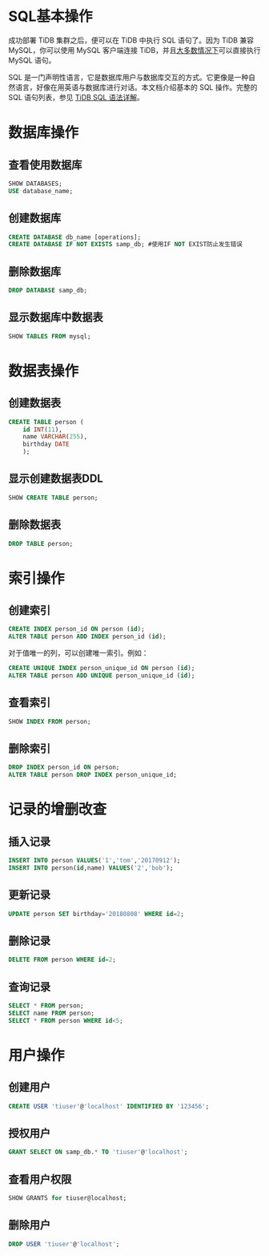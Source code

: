 # SQL基本操作

成功部署 TiDB 集群之后，便可以在 TiDB 中执行 SQL 语句了。因为 TiDB 兼容 MySQL，你可以使用 MySQL 客户端连接 TiDB，并且[大多数情况下](https://docs.pingcap.com/zh/tidb/stable/mysql-compatibility)可以直接执行 MySQL 语句。

SQL 是一门声明性语言，它是数据库用户与数据库交互的方式。它更像是一种自然语言，好像在用英语与数据库进行对话。本文档介绍基本的 SQL 操作。完整的 SQL 语句列表，参见 [TiDB SQL 语法详解](https://pingcap.github.io/sqlgram/)。

# 数据库操作

## 查看使用数据库

```sql
SHOW DATABASES;
USE database_name;
```

## 创建数据库

```sql
CREATE DATABASE db_name [operations];
CREATE DATABASE IF NOT EXISTS samp_db; #使用IF NOT EXIST防止发生错误
```

## 删除数据库

```sql
DROP DATABASE samp_db;
```

## 显示数据库中数据表

```sql
SHOW TABLES FROM mysql;
```

# 数据表操作

## 创建数据表

```sql
CREATE TABLE person (
    id INT(11),
    name VARCHAR(255),
    birthday DATE
    );
```

## 显示创建数据表DDL

```sql
SHOW CREATE TABLE person;
```

## 删除数据表

```sql
DROP TABLE person;
```

# 索引操作

## 创建索引

```sql
CREATE INDEX person_id ON person (id);
ALTER TABLE person ADD INDEX person_id (id);
```

对于值唯一的列，可以创建唯一索引。例如：

```sql
CREATE UNIQUE INDEX person_unique_id ON person (id);
ALTER TABLE person ADD UNIQUE person_unique_id (id);
```

## 查看索引

```sql
SHOW INDEX FROM person;
```

## 删除索引

```sql
DROP INDEX person_id ON person;
ALTER TABLE person DROP INDEX person_unique_id;
```

# 记录的增删改查

## 插入记录

```sql
INSERT INTO person VALUES('1','tom','20170912');
INSERT INTO person(id,name) VALUES('2','bob');
```

## 更新记录

```sql
UPDATE person SET birthday='20180808' WHERE id=2;
```

## 删除记录

```sql
DELETE FROM person WHERE id=2;
```

## 查询记录

```sql
SELECT * FROM person;
SELECT name FROM person;
SELECT * FROM person WHERE id<5;
```

# 用户操作

## 创建用户

```sql
CREATE USER 'tiuser'@'localhost' IDENTIFIED BY '123456';
```

## 授权用户

```sql
GRANT SELECT ON samp_db.* TO 'tiuser'@'localhost';
```

## 查看用户权限

```sql
SHOW GRANTS for tiuser@localhost;
```

## 删除用户

```sql
DROP USER 'tiuser'@'localhost';
```

